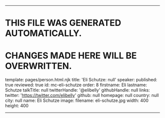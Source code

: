 ----

# THIS FILE WAS GENERATED AUTOMATICALLY.
# CHANGES MADE HERE WILL BE OVERWRITTEN.

template: pages/person.html.njk
title: 'Eli Schutze: null'
speaker:
  published: true
  reviewed: true
  id: mc-eli-schutze
  order: 8
  firstname: Eli
  lastname: Schutze
  talkTitle: null
  twitterHandle: '@elibelly'
  githubHandle: null
  links:
    twitter: 'https://twitter.com/elibelly'
    github: null
    homepage: null
  country: null
  city: null
  name: Eli Schutze
  image:
    filename: eli-schutze.jpg
    width: 400
    height: 400

----

 